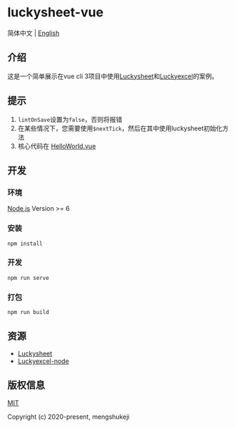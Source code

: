 # luckysheet-vue

简体中文 | [English](./README.md)

## 介绍
这是一个简单展示在vue cli 3项目中使用[Luckysheet](https://github.com/mengshukeji/Luckysheet/)和[Luckyexcel](https://github.com/mengshukeji/Luckyexcel)的案例。

## 提示
1. `lintOnSave`设置为`false`，否则将报错
2. 在某些情况下，您需要使用`$nextTick`，然后在其中使用luckysheet初始化方法
3. 核心代码在 [HelloWorld.vue](./src/components/HelloWorld.vue)

## 开发

### 环境
[Node.js](https://nodejs.org/en/) Version >= 6 

### 安装
```
npm install
```
### 开发
```
npm run serve
```
### 打包
```
npm run build
```

## 资源
- [Luckysheet](https://github.com/mengshukeji/Luckysheet)
- [Luckyexcel-node](https://github.com/mengshukeji/Luckyexcel-node)

## 版权信息
[MIT](http://opensource.org/licenses/MIT)

Copyright (c) 2020-present, mengshukeji